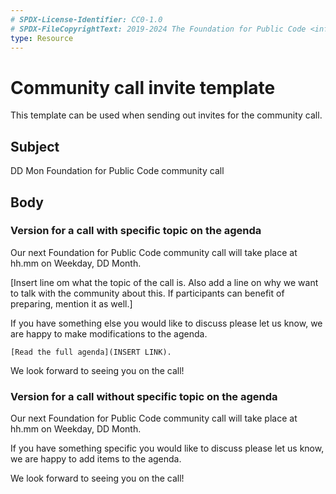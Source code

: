 ```yaml
---
# SPDX-License-Identifier: CC0-1.0
# SPDX-FileCopyrightText: 2019-2024 The Foundation for Public Code <info@publiccode.net>
type: Resource
---
```


# Community call invite template

This template can be used when sending out invites for the community call.

## Subject

DD Mon Foundation for Public Code community call

## Body

### Version for a call with specific topic on the agenda

Our next Foundation for Public Code community call will take place at hh.mm on Weekday, DD Month.

[Insert line om what the topic of the call is.
Also add a line on why we want to talk with the community about this.
If participants can benefit of preparing, mention it as well.]

If you have something else you would like to discuss please let us know, we are happy to make modifications to the agenda.

```
[Read the full agenda](INSERT LINK).
```

We look forward to seeing you on the call!

### Version for a call without specific topic on the agenda

Our next Foundation for Public Code community call will take place at hh.mm on Weekday, DD Month.

If you have something specific you would like to discuss please let us know, we are happy to add items to the agenda.

We look forward to seeing you on the call!

